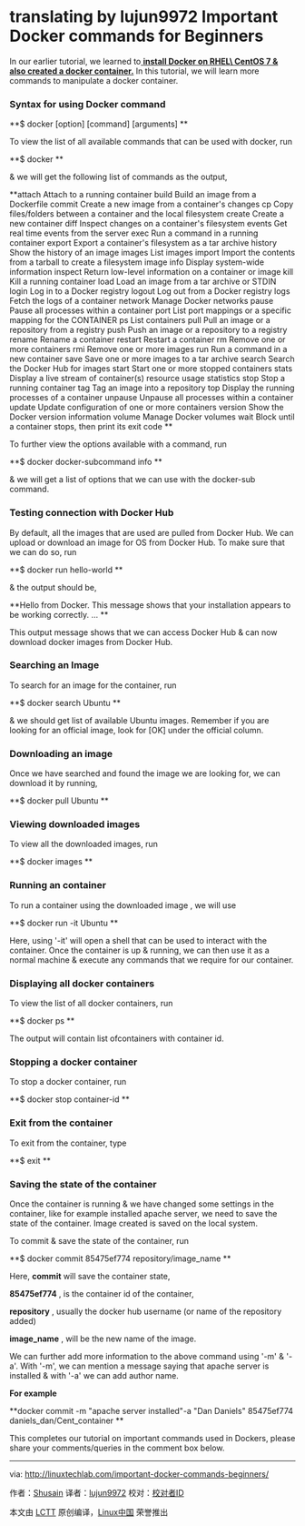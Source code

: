 translating by lujun9972
Important Docker commands for Beginners
======
In our earlier tutorial, we learned to[ **install Docker on RHEL\ CentOS 7 & also created a docker container.**][1] In this tutorial, we will learn more commands to manipulate a docker container.

### **Syntax for using Docker command**

 **$ docker [option] [command] [arguments]
**

To view the list of all available commands that can be used with docker, run

 **$ docker
**

& we will get the following list of commands as the output,

 **attach Attach to a running container
build  Build an image from a Dockerfile
commit  Create a new image from a container's changes
cp  Copy files/folders between a container and the local filesystem
create  Create a new container
diff  Inspect changes on a container's filesystem
events  Get real time events from the server
exec  Run a command in a running container
export  Export a container's filesystem as a tar archive
history  Show the history of an image
images  List images
import  Import the contents from a tarball to create a filesystem image
info  Display system-wide information
inspect  Return low-level information on a container or image
kill  Kill a running container
load  Load an image from a tar archive or STDIN
login  Log in to a Docker registry
logout  Log out from a Docker registry
logs  Fetch the logs of a container
network  Manage Docker networks
pause  Pause all processes within a container
port  List port mappings or a specific mapping for the CONTAINER
ps  List containers
pull  Pull an image or a repository from a registry
push  Push an image or a repository to a registry
rename  Rename a container
restart  Restart a container
rm  Remove one or more containers
rmi  Remove one or more images
run  Run a command in a new container
save  Save one or more images to a tar archive
search  Search the Docker Hub for images
start  Start one or more stopped containers
stats  Display a live stream of container(s) resource usage statistics
stop  Stop a running container
tag  Tag an image into a repository
top  Display the running processes of a container
unpause  Unpause all processes within a container
update  Update configuration of one or more containers
version  Show the Docker version information
volume  Manage Docker volumes
wait  Block until a container stops, then print its exit code
**

To further view the options available with a command, run

 **$ docker docker-subcommand info
**

& we will get a list of options that we can use with the docker-sub command.

### **Testing connection with Docker Hub**

By default, all the images that are used are pulled from Docker Hub. We can upload or download an image for OS from Docker Hub. To make sure that we can do so, run

 **$ docker run hello-world
**

& the output should be,

 **Hello from Docker.
This message shows that your installation appears to be working correctly.
…
**

This output message shows that we can access Docker Hub & can now download docker images from Docker Hub.

### **Searching an Image**

To search for an image for the container, run

 **$ docker search Ubuntu
**

& we should get list of available Ubuntu images. Remember if you are looking for an official image, look for [OK] under the official column.

### **Downloading an image**

Once we have searched and found the image we are looking for, we can download it by running,

 **$ docker pull Ubuntu
**

### **Viewing downloaded images**

To view all the downloaded images, run

 **$ docker images
**

### **Running an container**

To run a container using the downloaded image , we will use

 **$ docker run -it Ubuntu
**

Here, using '-it' will open a shell that can be used to interact with the container. Once the container is up & running, we can then use it as a normal machine & execute any commands that we require for our container.

### **Displaying all docker containers**

To view the list of all docker containers, run

 **$ docker ps
**

The output will contain list ofcontainers with container id.

### **Stopping a docker container**

To stop a docker container, run

 **$ docker stop container-id
**

### **Exit from the container**

To exit from the container, type

 **$ exit
**

### **Saving the state of the container**

Once the container is running & we have changed some settings in the container, like for example installed apache server, we need to save the state of the container. Image created is saved on the local system.

To commit & save the state of the container, run

 **$ docker commit 85475ef774 repository/image_name
**

Here, **commit** will save the container state,

 **85475ef774** , is the container id of the container,

 **repository** , usually the docker hub username (or name of the repository added)

 **image_name** , will be the new name of the image.

We can further add more information to the above command using '-m' & '-a'. With '-m', we can mention a message saying that apache server is installed & with '-a' we can add author name.

 **For example**

 **docker commit -m "apache server installed"-a "Dan Daniels" 85475ef774 daniels_dan/Cent_container
**

This completes our tutorial on important commands used in Dockers, please share your comments/queries in the comment box below.


--------------------------------------------------------------------------------

via: http://linuxtechlab.com/important-docker-commands-beginners/

作者：[Shusain][a]
译者：[lujun9972](https://github.com/lujun9972)
校对：[校对者ID](https://github.com/校对者ID)

本文由 [LCTT](https://github.com/LCTT/TranslateProject) 原创编译，[Linux中国](https://linux.cn/) 荣誉推出

[a]:http://linuxtechlab.com/author/shsuain/
[1]:http://linuxtechlab.com/create-first-docker-container-beginners-guide/
